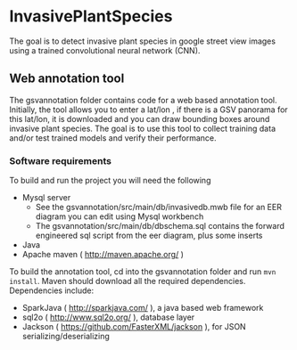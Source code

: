 # InvasivePlantSpecies
The goal is to detect invasive plant species in google street view images using a trained convolutional neural network (CNN).
## Web annotation tool
The gsvannotation folder contains code for a web based annotation tool.  Initially, the tool allows you to enter a lat/lon , if there is a GSV panorama for this lat/lon, it is downloaded and you can draw bounding boxes around invasive plant species.  The goal is to use this tool to collect training data and/or test trained models and verify their performance.

### Software requirements
To build and run the project you will need the following
* Mysql server
  * See the gsvannotation/src/main/db/invasivedb.mwb file for an EER diagram you can edit using Mysql workbench
  * The gsvannotation/src/main/db/dbschema.sql contains the forward engineered sql script from the eer diagram, plus some inserts
* Java
* Apache maven ( http://maven.apache.org/ ) 

To build the annotation tool, cd into the gsvannotation folder and run `mvn install`.  Maven should download all the required dependencies.  Dependencies include:
* SparkJava ( http://sparkjava.com/ ), a java based web framework
* sql2o ( http://www.sql2o.org/ ), database layer
* Jackson ( https://github.com/FasterXML/jackson ), for JSON serializing/deserializing 
